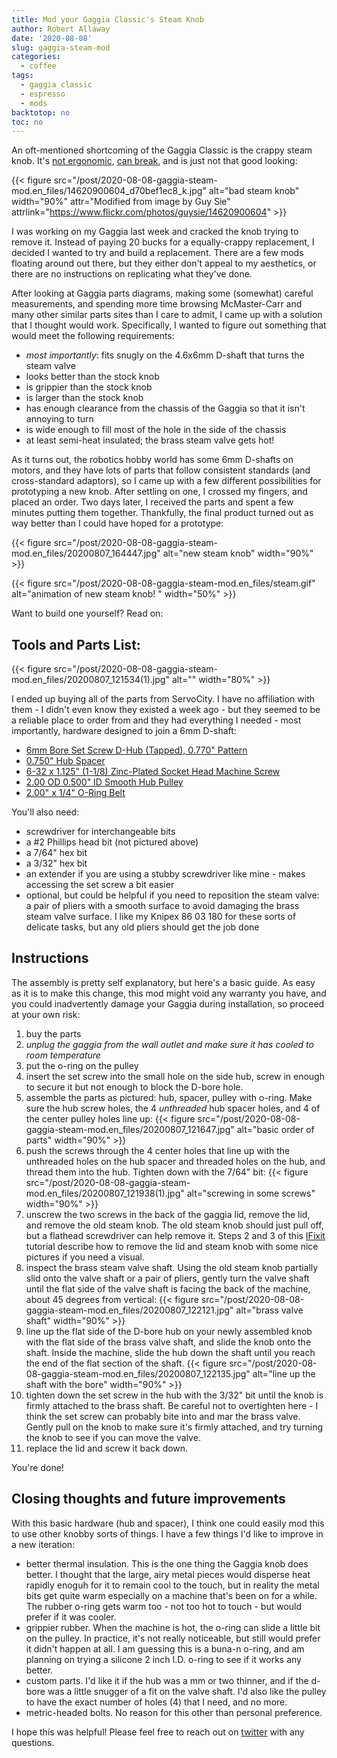 ```yaml
---
title: Mod your Gaggia Classic's Steam Knob
author: Robert Allaway
date: '2020-08-08'
slug: gaggia-steam-mod
categories:
  - coffee
tags:
  - gaggia classic
  - espresso
  - mods
backtotop: no
toc: no
---
```


An oft-mentioned shortcoming of the Gaggia Classic is the crappy steam knob. It's [not ergonomic](https://coffeeforums.co.uk/topic/9360-gaggia-classic-steam-knob/), [can break](https://www.reddit.com/r/espresso/comments/b7rozs/steam_knob_steam_lever_mods_gaggia_classic/), and is just not that good looking:

{{< figure src="/post/2020-08-08-gaggia-steam-mod.en_files/14620900604_d70bef1ec8_k.jpg" alt="bad steam knob" width="90%" attr="Modified from image by Guy Sie" attrlink="https://www.flickr.com/photos/guysie/14620900604" >}}

I was working on my Gaggia last week and cracked the knob trying to remove it. Instead of paying 20 bucks for a equally-crappy replacement, I decided I wanted to try and build a replacement. There are a few mods floating around out there, but they either don't appeal to my aesthetics, or there are no instructions on replicating what they've done. 

After looking at Gaggia parts diagrams, making some (somewhat) careful measurements, and spending more time browsing McMaster-Carr and many other similar parts sites than I care to admit, I came up with a solution that I thought would work. Specifically, I wanted to figure out something that would meet the following requirements: 

+ *most importantly*: fits snugly on the 4.6x6mm D-shaft that turns the steam valve
+ looks better than the stock knob
+ is grippier than the stock knob
+ is larger than the stock knob
+ has enough clearance from the chassis of the Gaggia so that it isn't annoying to turn
+ is wide enough to fill most of the hole in the side of the chassis
+ at least semi-heat insulated; the brass steam valve gets hot!

As it turns out, the robotics hobby world has some 6mm D-shafts on motors, and they have lots of parts that follow consistent standards (and cross-standard adaptors), so I came up with a few different possibilities for prototyping a new knob. After settling on one, I crossed my fingers, and placed an order. Two days later, I received the parts and spent a few minutes putting them together. Thankfully, the final product turned out as way better than I could have hoped for a prototype:

{{< figure src="/post/2020-08-08-gaggia-steam-mod.en_files/20200807_164447.jpg" alt="new steam knob" width="90%" >}}

{{< figure src="/post/2020-08-08-gaggia-steam-mod.en_files/steam.gif" alt="animation of new steam knob! " width="50%" >}}

Want to build one yourself? Read on: 

## Tools and Parts List:

{{< figure src="/post/2020-08-08-gaggia-steam-mod.en_files/20200807_121534(1).jpg" alt="" width="80%" >}}


I ended up buying all of the parts from ServoCity. I have no affiliation with them - I didn't even know they existed a week ago - but they seemed to be a reliable place to order from and they had everything I needed - most importantly, hardware designed to join a 6mm D-shaft: 

+ [6mm Bore Set Screw D-Hub (Tapped), 0.770" Pattern](https://www.servocity.com/6mm-bore-set-screw-d-hub-tapped-0-770-pattern/)
+ [0.750" Hub Spacer](https://www.servocity.com/0-750-hub-spacer/)
+ [6-32 x 1.125" (1-1/8) Zinc-Plated Socket Head Machine Screw](https://www.servocity.com/6-32-x-1-125-1-1-8-zinc-plated-socket-head-machine-screw/)
+ [2.00 OD 0.500" ID Smooth Hub Pulley](https://www.servocity.com/2-00-od-0-500-id-smooth-hub-pulley/)
+ [2.00" x 1/4" O-Ring Belt](https://www.servocity.com/2-00-x-1-4-o-ring-belts/)

You'll also need: 

+ screwdriver for interchangeable bits
+ a #2 Phillips head bit (not pictured above)
+ a 7/64" hex bit
+ a 3/32" hex bit
+ an extender if you are using a stubby screwdriver like mine - makes accessing the set screw a bit easier
+ optional, but could be helpful if you need to reposition the steam valve: a pair of pliers with a smooth surface to avoid damaging the brass steam valve surface. I like my Knipex 86 03 180 for these sorts of delicate tasks, but any old pliers should get the job done

## Instructions 

The assembly is pretty self explanatory, but here's a basic guide. As easy as it is to make this change, this mod might void any warranty you have, and you could inadvertently damage your Gaggia during installation, so proceed at your own risk: 

1. buy the parts
1. *unplug the gaggia from the wall outlet and make sure it has cooled to room temperature*
1. put the o-ring on the pulley
1. insert the set screw into the small hole on the side hub, screw in enough to secure it but not enough to block the D-bore hole.
1. assemble the parts as pictured: hub, spacer, pulley with o-ring. Make sure the hub screw holes, the 4 _unthreaded_ hub spacer holes, and 4 of the center pulley holes line up: {{< figure src="/post/2020-08-08-gaggia-steam-mod.en_files/20200807_121647.jpg" alt="basic order of parts" width="90%" >}}
1. push the screws through the 4 center holes that line up with the unthreaded holes on the hub spacer and threaded holes on the hub, and thread them into the hub. Tighten down with the 7/64" bit: {{< figure src="/post/2020-08-08-gaggia-steam-mod.en_files/20200807_121938(1).jpg" alt="screwing in some screws" width="90%" >}}
1. unscrew the two screws in the back of the gaggia lid, remove the lid, and remove the old steam knob. The old steam knob should just pull off, but a flathead screwdriver can help remove it. Steps 2 and 3 of this [IFixit](https://www.ifixit.com/Guide/Gaggia+Classic+Steam+Valve+replacement/67366) tutorial describe how to remove the lid and steam knob with some nice pictures if you need a visual.
1. inspect the brass steam valve shaft. Using the old steam knob partially slid onto the valve shaft or a pair of pliers, gently turn the valve shaft until the flat side of the valve shaft is facing the back of the machine, about 45 degrees from vertical: {{< figure src="/post/2020-08-08-gaggia-steam-mod.en_files/20200807_122121.jpg" alt="brass valve shaft" width="90%" >}}
1. line up the flat side of the D-bore hub on your newly assembled knob with the flat side of the brass valve shaft, and slide the knob onto the shaft. Inside the machine, slide the hub down the shaft until you reach the end of the flat section of the shaft. {{< figure src="/post/2020-08-08-gaggia-steam-mod.en_files/20200807_122135.jpg" alt="line up the shaft with the bore" width="90%" >}}
1. tighten down the set screw in the hub with the 3/32" bit until the knob is firmly attached to the brass shaft. Be careful not to overtighten here - I think the set screw can probably bite into and mar the brass valve. Gently pull on the knob to make sure it's firmly attached, and try turning the knob to see if you can move the valve. 
1. replace the lid and screw it back down.

You're done! 

## Closing thoughts and future improvements 

With this basic hardware (hub and spacer), I think one could easily mod this to use other knobby sorts of things. I have a few things I'd like to improve in a new iteration: 

- better thermal insulation. This is the one thing the Gaggia knob does better. I thought that the large, airy metal pieces would disperse heat rapidly enoguh for it to remain cool to the touch, but in reality the metal bits get quite warm especially on a machine that's been on for a while. The rubber o-ring gets warm too - not too hot to touch - but would prefer if it was cooler. 
- grippier rubber. When the machine is hot, the o-ring can slide a little bit on the pulley. In practice, it's not really noticeable, but still would prefer it didn't happen at all. I am guessing this is a buna-n o-ring, and am planning on trying a silicone 2 inch I.D. o-ring to see if it works any better.
- custom parts. I'd like it if the hub was a mm or two thinner, and if the d-bore was a little snugger of a fit on the valve shaft. I'd also like the pulley to have the exact number of holes (4) that I need, and no more. 
- metric-headed bolts. No reason for this other than personal preference. 

I hope this was helpful! Please feel free to reach out on [twitter](https://www.twitter.org/allawayr) with any questions. 
